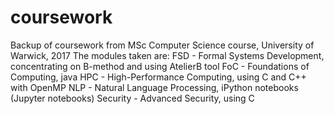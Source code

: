 # coursework

Backup of coursework from MSc Computer Science course, University of Warwick, 2017
The modules taken are:
FSD - Formal Systems Development, concentrating on B-method and using AtelierB tool
FoC - Foundations of Computing, java
HPC - High-Performance Computing, using C and C++ with OpenMP
NLP - Natural Language Processing, iPython notebooks (Jupyter notebooks)
Security - Advanced Security, using C
